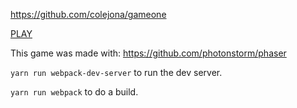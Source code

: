 https://github.com/colejona/gameone

[PLAY](https://colejona.github.io/gameone/)

This game was made with: https://github.com/photonstorm/phaser

`yarn run webpack-dev-server` to run the dev server.

`yarn run webpack` to do a build.